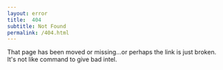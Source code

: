 ```yaml
---
layout: error
title:  404
subtitle: Not Found
permalink: /404.html
---
```

That page has been moved or missing...or perhaps the link is just broken. It's not like command to give bad intel.
